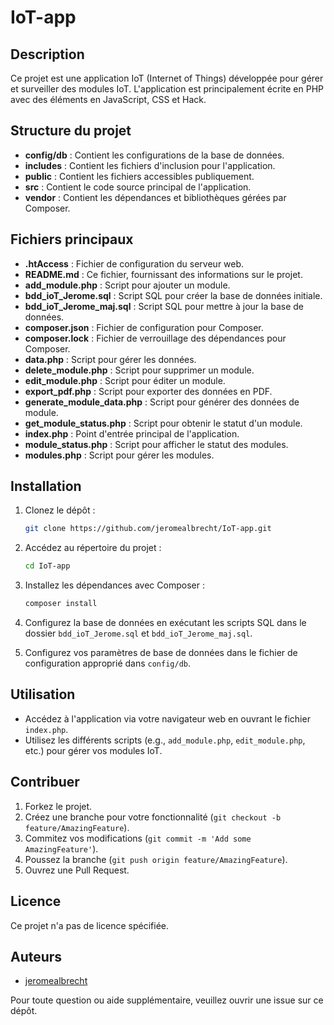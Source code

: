# IoT-app

## Description
Ce projet est une application IoT (Internet of Things) développée pour gérer et surveiller des modules IoT. L'application est principalement écrite en PHP avec des éléments en JavaScript, CSS et Hack.

## Structure du projet

- **config/db** : Contient les configurations de la base de données.
- **includes** : Contient les fichiers d'inclusion pour l'application.
- **public** : Contient les fichiers accessibles publiquement.
- **src** : Contient le code source principal de l'application.
- **vendor** : Contient les dépendances et bibliothèques gérées par Composer.

## Fichiers principaux

- **.htAccess** : Fichier de configuration du serveur web.
- **README.md** : Ce fichier, fournissant des informations sur le projet.
- **add_module.php** : Script pour ajouter un module.
- **bdd_ioT_Jerome.sql** : Script SQL pour créer la base de données initiale.
- **bdd_ioT_Jerome_maj.sql** : Script SQL pour mettre à jour la base de données.
- **composer.json** : Fichier de configuration pour Composer.
- **composer.lock** : Fichier de verrouillage des dépendances pour Composer.
- **data.php** : Script pour gérer les données.
- **delete_module.php** : Script pour supprimer un module.
- **edit_module.php** : Script pour éditer un module.
- **export_pdf.php** : Script pour exporter des données en PDF.
- **generate_module_data.php** : Script pour générer des données de module.
- **get_module_status.php** : Script pour obtenir le statut d'un module.
- **index.php** : Point d'entrée principal de l'application.
- **module_status.php** : Script pour afficher le statut des modules.
- **modules.php** : Script pour gérer les modules.

## Installation

1. Clonez le dépôt :
    ```sh
    git clone https://github.com/jeromealbrecht/IoT-app.git
    ```

2. Accédez au répertoire du projet :
    ```sh
    cd IoT-app
    ```

3. Installez les dépendances avec Composer :
    ```sh
    composer install
    ```

4. Configurez la base de données en exécutant les scripts SQL dans le dossier `bdd_ioT_Jerome.sql` et `bdd_ioT_Jerome_maj.sql`.

5. Configurez vos paramètres de base de données dans le fichier de configuration approprié dans `config/db`.

## Utilisation

- Accédez à l'application via votre navigateur web en ouvrant le fichier `index.php`.
- Utilisez les différents scripts (e.g., `add_module.php`, `edit_module.php`, etc.) pour gérer vos modules IoT.

## Contribuer

1. Forkez le projet.
2. Créez une branche pour votre fonctionnalité (`git checkout -b feature/AmazingFeature`).
3. Commitez vos modifications (`git commit -m 'Add some AmazingFeature'`).
4. Poussez la branche (`git push origin feature/AmazingFeature`).
5. Ouvrez une Pull Request.

## Licence

Ce projet n'a pas de licence spécifiée.

## Auteurs

- [jeromealbrecht](https://github.com/jeromealbrecht)

Pour toute question ou aide supplémentaire, veuillez ouvrir une issue sur ce dépôt.
